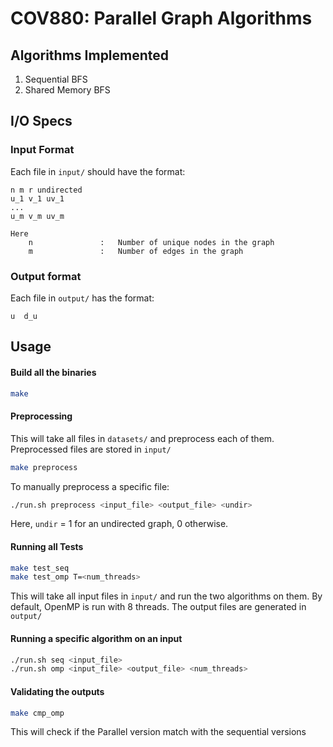 # COV880: Parallel Graph Algorithms

## Algorithms Implemented

1. Sequential BFS
2. Shared Memory BFS

## I/O Specs

### Input Format

Each file in `input/` should have the format:
```
n m r undirected
u_1 v_1 uv_1
...
u_m v_m uv_m

Here
    n               :   Number of unique nodes in the graph
    m               :   Number of edges in the graph
```

### Output format
Each file in `output/` has the format:
```
u  d_u
```


## Usage

#### Build all the binaries

```bash
make
```

#### Preprocessing

This will take all files in `datasets/` and preprocess each of them. Preprocessed files are stored in `input/`

```bash
make preprocess
```

To manually preprocess a specific file:
```bash
./run.sh preprocess <input_file> <output_file> <undir>
```
Here, `undir` = 1 for an undirected graph, 0 otherwise.

#### Running all Tests

```bash
make test_seq
make test_omp T=<num_threads>
```
This will take all input files in `input/` and run the two algorithms on them. By default, OpenMP is run with 8 threads. The output files are generated in `output/`

#### Running a specific algorithm on an input

```bash
./run.sh seq <input_file>
./run.sh omp <input_file> <output_file> <num_threads>
```

#### Validating the outputs

```bash
make cmp_omp
```
This will check if the Parallel version match with the sequential versions
